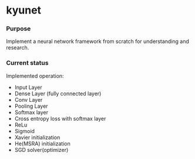 # kyunet

### Purpose

Implement a neural network framework from scratch for understanding and research.

### Current status

Implemented operation:

* Input Layer
* Dense Layer (fully connected layer)
* Conv Layer
* Pooling Layer
* Softmax layer
* Cross entropy loss with softmax layer
* ReLu
* Sigmoid
* Xavier initialization
* He(MSRA) initialization
* SGD solver(optimizer)


